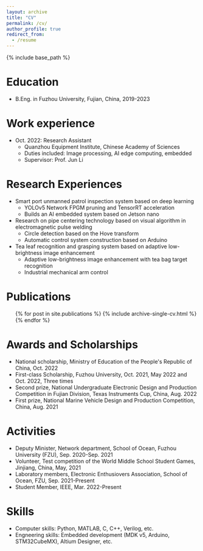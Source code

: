 ```yaml
---
layout: archive
title: "CV"
permalink: /cv/
author_profile: true
redirect_from:
  - /resume
---
```


{% include base_path %}

Education
======
* B.Eng. in Fuzhou University, Fujian, China, 2019-2023

Work experience
======
* Oct. 2022: Research Assistant
  * Quanzhou Equipment Institute, Chinese Academy of Sciences
  * Duties included: Image processing, AI edge computing, embedded
  * Supervisor: Prof. Jun Li
  
Research Experiences
======
* Smart port unmanned patrol inspection system based on deep learning
  * YOLOv5 Network FPGM pruning and TensorRT acceleration
  * Builds an AI embedded system based on Jetson nano
* Research on pipe centering technology based on visual algorithm in electromagnetic pulse welding
  * Circle detection based on the Hove transform
  * Automatic control system construction based on Arduino
* Tea leaf recognition and grasping system based on adaptive low-brightness image enhancement
  * Adaptive low-brightness image enhancement with tea bag target recognition
  * Industrial mechanical arm control

Publications
======
  <ul>{% for post in site.publications %}
    {% include archive-single-cv.html %}
  {% endfor %}</ul>
  
  
Awards and Scholarships
======
* National scholarship, Ministry of Education of the People's Republic of China, Oct. 2022
* First-class Scholarship, Fuzhou University, Oct. 2021, May 2022 and Oct. 2022, Three times
* Second prize, National Undergraduate Electronic Design and Production Competition in Fujian Division, Texas Instruments Cup, China, Aug. 2022
* First prize, National Marine Vehicle Design and Production Competition, China, Aug. 2021

Activities
======
* Deputy Minister, Network department, School of Ocean, Fuzhou University (FZU), Sep. 2020-Sep. 2021
* Volunteer, Test competition of the World Middle School Student Games, Jinjiang, China, May, 2021
* Laboratory members, Electronic Enthusiovers Association, School of Ocean, FZU, Sep. 2021-Present
* Student Member, IEEE, Mar. 2022-Present

Skills
======
* Computer skills: Python, MATLAB, C, C++, Verilog, etc.
* Engneering skills: Embedded development (MDK v5, Arduino, STM32CubeMX), Altium Designer, etc.
